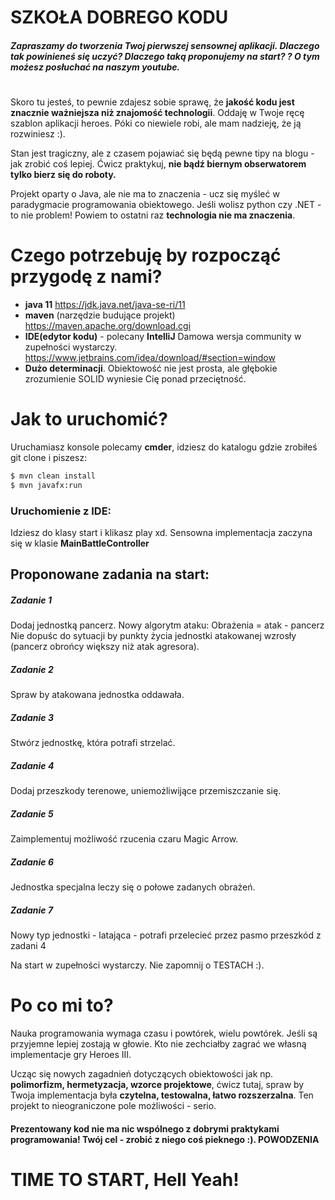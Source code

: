 # SZKOŁA DOBREGO KODU 
##### Zapraszamy do tworzenia Twoj pierwszej sensownej aplikacji. Dlaczego tak powinieneś się uczyć? Dlaczego taką proponujemy na start? ? O tym możesz posłuchać na naszym youtube.
#

Skoro tu jesteś, to pewnie zdajesz sobie sprawę, że **jakość kodu jest znacznie ważniejsza niż znajomość technologii**. Oddaję w Twoje ręcę szablon aplikacji heroes. Póki co niewiele robi, ale mam nadzieję, że ją rozwiniesz :).

Stan jest tragiczny, ale z czasem pojawiać się będą pewne tipy na blogu - jak zrobić coś lepiej. Ćwicz praktykuj, **nie bądź biernym obserwatorem tylko bierz się do roboty.**

Projekt oparty o Java, ale nie ma to znaczenia - ucz się myśleć w paradygmacie programowania obiektowego. Jeśli wolisz python czy .NET - to nie problem! Powiem to ostatni raz **technologia nie ma znaczenia**.

# Czego potrzebuję by rozpocząć przygodę z nami?
- **java 11** https://jdk.java.net/java-se-ri/11
- **maven** (narzędzie budujące projekt) https://maven.apache.org/download.cgi 
- **IDE(edytor kodu)** - polecany **IntelliJ** Damowa wersja community w zupełności wystarczy. https://www.jetbrains.com/idea/download/#section=window 
- **Dużo determinacji**. Obiektowość nie jest prosta, ale głębokie zrozumienie SOLID wyniesie Cię ponad przeciętność.

# Jak to uruchomić?
Uruchamiasz konsole polecamy **cmder**, idziesz do katalogu gdzie zrobiłeś git clone i piszesz:
```sh
$ mvn clean install
$ mvn javafx:run
```

### Uruchomienie z IDE:
Idziesz do klasy start i klikasz play xd.
Sensowna implementacja zaczyna się w klasie **MainBattleController**

## Proponowane zadania na start:
##### Zadanie 1
Dodaj jednostką pancerz. Nowy algorytm ataku: Obrażenia = atak - pancerz
Nie dopuśc do sytuacji by punkty życia jednostki atakowanej wzrosły (pancerz obrońcy większy niż atak agresora).

##### Zadanie 2
Spraw by atakowana jednostka oddawała.

##### Zadanie 3
Stwórz jednostkę, która potrafi strzelać.

##### Zadanie 4 
Dodaj przeszkody terenowe, uniemożliwijące przemiszczanie się.

##### Zadanie 5
Zaimplementuj możliwość rzucenia czaru Magic Arrow.

##### Zadanie 6 
Jednostka specjalna leczy się o połowe zadanych obrażeń.

##### Zadanie 7
Nowy typ jednostki - latająca - potrafi przelecieć przez pasmo przeszkód z zadani 4

Na start w zupełności wystarczy. Nie zapomnij o TESTACH :).


# Po co mi to?
Nauka programowania wymaga czasu i powtórek, wielu powtórek. Jeśli są przyjemne lepiej zostają w głowie. Kto nie zechciałby zagrać we własną implementacje gry Heroes III.

Ucząc się nowych zagadnień dotyczących obiektowości jak np. **polimorfizm, hermetyzacja, wzorce projektowe**, ćwicz tutaj, spraw by Twoja implementacja była **czytelna, testowalna, łatwo rozszerzalna**. Ten projekt to nieograniczone pole możliwości - serio.


#### Prezentowany kod nie ma nic wspólnego z dobrymi praktykami programowania! Twój cel - zrobić z niego coś pieknego :). POWODZENIA

# **TIME TO START, Hell Yeah!**